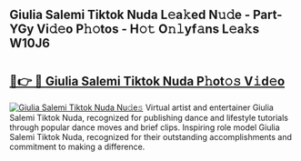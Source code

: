## Giulia Salemi Tiktok Nuda L𝚎a𝚔ed N𝚞𝚍e - Part-YGy Vi𝚍𝚎o P𝚑𝚘tos - H𝚘𝚝 O𝚗𝚕yf𝚊ns L𝚎a𝚔s W10J6

# <h2><a href="http://kfbpfb.oniu.top/?m=Giulia+Salemi+Tiktok+Nuda">🔗👉 🔴 Giulia Salemi Tiktok Nuda P𝚑ot𝚘𝚜 V𝚒d𝚎o</a></h2>

[![Giulia Salemi Tiktok Nuda Nu𝚍e𝚜](https://i.imgur.com/0qMVB7G.gif)](http://kfbpfb.oniu.top/?m=Giulia+Salemi+Tiktok+Nuda)
Virtual artist and entertainer Giulia Salemi Tiktok Nuda, recognized for publishing dance and lifestyle tutorials through popular dance moves and brief clips. Inspiring role model Giulia Salemi Tiktok Nuda, recognized for their outstanding accomplishments and commitment to making a difference.  
